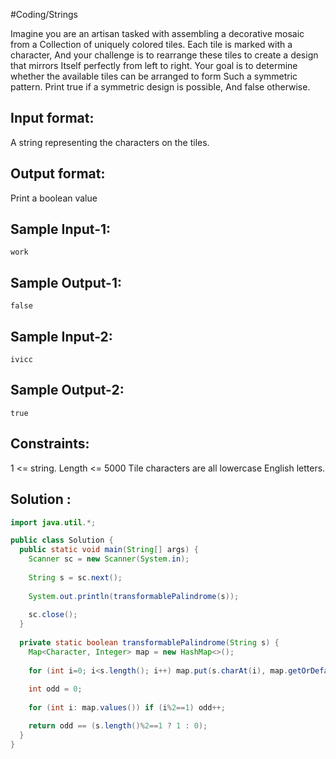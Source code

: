 #Coding/Strings

Imagine you are an artisan tasked with assembling a decorative mosaic from a 
Collection of uniquely colored tiles. Each tile is marked with a character, 
And your challenge is to rearrange these tiles to create a design that mirrors 
Itself perfectly from left to right. 
Your goal is to determine whether the available tiles can be arranged to form 
Such a symmetric pattern. Print true if a symmetric design is possible,
And false otherwise.

Input format:
------
A string representing the characters on the tiles.

Output format:
------
Print a boolean value

Sample Input-1:
-----
```
work
```

Sample Output-1:
------
```
false
```

Sample Input-2: 
------
```
ivicc
```

Sample Output-2:
------
```
true
```

Constraints:
------
1 <= string. Length <= 5000
Tile characters are all lowercase English letters.

## Solution :

```java
import java.util.*;

public class Solution {
  public static void main(String[] args) {
    Scanner sc = new Scanner(System.in);
    
    String s = sc.next();
    
    System.out.println(transformablePalindrome(s));
    
    sc.close();
  }
  
  private static boolean transformablePalindrome(String s) {
    Map<Character, Integer> map = new HashMap<>();
    
    for (int i=0; i<s.length(); i++) map.put(s.charAt(i), map.getOrDefault(s.charAt(i), 0)+1);
    
    int odd = 0;
    
    for (int i: map.values()) if (i%2==1) odd++;

    return odd == (s.length()%2==1 ? 1 : 0);
  }
}
```